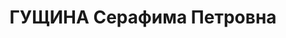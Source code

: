 ---
title: ГУЩИНА Серафима Петровна
description: "Род. в 1912 г., г. Казань, русская, телеграфистка. Проживала: г. Йошкар-Ола.\
  \ \n  Приговорена: 10 апреля 1936 г. \n  Приговор: 3 года лишения свободы."
---